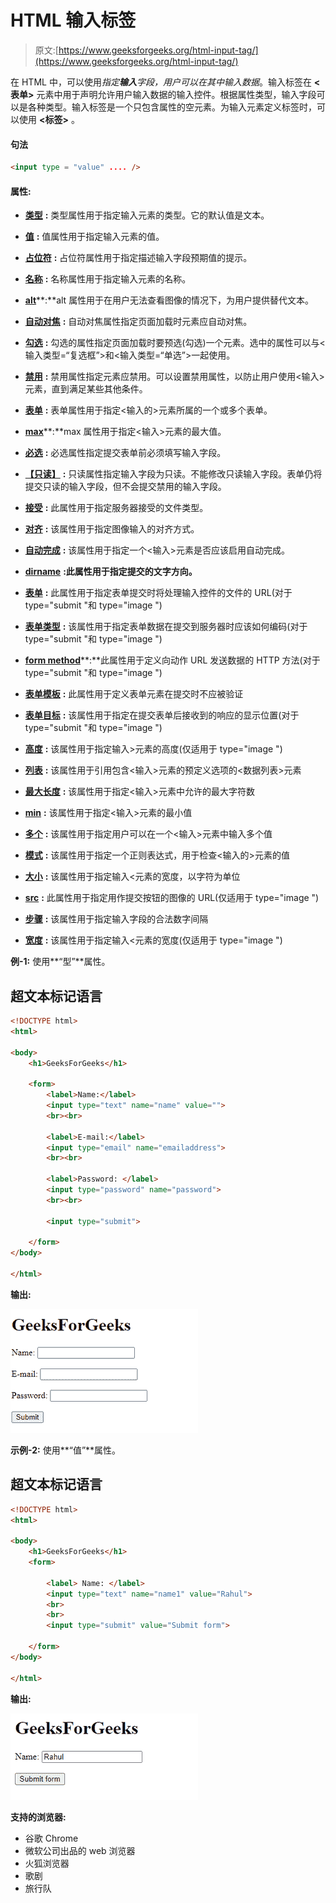 # HTML 输入标签

> 原文:[https://www.geeksforgeeks.org/html-input-tag/](https://www.geeksforgeeks.org/html-input-tag/)

在 HTML 中，可以使用*指定**输入**字段，用户可以在其中输入数据*。输入标签在 **<表单>** 元素中用于声明允许用户输入数据的输入控件。根据属性类型，输入字段可以是各种类型。输入标签是一个只包含属性的空元素。为输入元素定义标签时，可以使用 **<标签>** 。

#### 句法

```html
<input type = "value" .... />
```

#### **属性:**

*   [**类型**](https://www.geeksforgeeks.org/html-input-type-attribute) **:** 类型属性用于指定输入元素的类型。它的默认值是文本。
*   [**值**](https://www.geeksforgeeks.org/html-value-attribute) **:** 值属性用于指定输入元素的值。
*   [**占位符**](https://www.geeksforgeeks.org/html-placeholder-attribute) **:** 占位符属性用于指定描述输入字段预期值的提示。
*   [**名称**](https://www.geeksforgeeks.org/html-input-name-attribute) **:** 名称属性用于指定输入元素的名称。
*   [**alt**](https://www.geeksforgeeks.org/html-input-alt-attribute)**:**alt 属性用于在用户无法查看图像的情况下，为用户提供替代文本。
*   [**自动对焦**](https://www.geeksforgeeks.org/html-input-autofocus-attribute/) **:** 自动对焦属性指定页面加载时元素应自动对焦。
*   [**勾选**](https://www.geeksforgeeks.org/html-inputchecked-attribute/) **:** 勾选的属性指定页面加载时要预选(勾选)一个元素。选中的属性可以与<输入类型=“复选框”>和<输入类型=“单选”>一起使用。
*   [**禁用**](https://www.geeksforgeeks.org/html-input-disabled-attribute/) **:** 禁用属性指定元素应禁用。可以设置禁用属性，以防止用户使用<输入>元素，直到满足某些其他条件。
*   [**表单**](https://www.geeksforgeeks.org/html-input-form-attribute/) **:** 表单属性用于指定<输入的>元素所属的一个或多个表单。

*   [**max**](https://www.geeksforgeeks.org/html-inputmax-attribute/)**:**max 属性用于指定<输入>元素的最大值。
*   [**必选**](https://www.geeksforgeeks.org/html-input-required-attribute) **:** 必选属性指定提交表单前必须填写输入字段。

*   [**【只读】**](https://www.geeksforgeeks.org/html-input-readonly-attribute/) **:** 只读属性指定输入字段为只读。不能修改只读输入字段。表单仍将提交只读的输入字段，但不会提交禁用的输入字段。

*   [**接受**](https://www.geeksforgeeks.org/html-input-accept-attribute/) **:** 此属性用于指定服务器接受的文件类型。
*   [**对齐**](https://www.geeksforgeeks.org/html-input-align-attribute/) **:** 该属性用于指定图像输入的对齐方式。
*   [**自动完成**](https://www.geeksforgeeks.org/html-input-autocomplete-attribute/) **:** 该属性用于指定一个<输入>元素是否应该启用自动完成。
*   [**dirname**](https://www.geeksforgeeks.org/html-input-dirname-attribute/) **:此属性用于指定提交的文字方向。**
*   [**表单**](https://www.geeksforgeeks.org/html-input-formaction-attribute/) **:** 此属性用于指定表单提交时将处理输入控件的文件的 URL(对于 type="submit "和 type="image ")
*   [**表单类型**](https://www.geeksforgeeks.org/html-input-formenctype-attribute/) **:** 该属性用于指定表单数据在提交到服务器时应该如何编码(对于 type="submit "和 type="image ")
*   [**form method**](https://www.geeksforgeeks.org/html-input-formmethod-attribute/)**:**此属性用于定义向动作 URL 发送数据的 HTTP 方法(对于 type="submit "和 type="image ")
*   [**表单模板**](https://www.geeksforgeeks.org/html-input-formnovalidate-attribute/#:~:text=The%20HTML%20formnovalidate%20Attribute,type%3D%E2%80%9Dsubmit%E2%80%9D%3E.) **:** 此属性用于定义表单元素在提交时不应被验证
*   [**表单目标**](https://www.geeksforgeeks.org/html-input-formtarget-attribute/#:~:text=Related%20Articles&text=The%20HTML%20formtarget%20attribute,attribute%20of%20element.) **:** 该属性用于指定在提交表单后接收到的响应的显示位置(对于 type="submit "和 type="image ")
*   [**高度**](https://www.geeksforgeeks.org/html-input-height-attribute/#:~:text=The%20HTML%20height%20Attribute,input%20type%3D%E2%80%9Dimage%E2%80%9D.&text=Attribute%20Values%3A%20It%20contains%20the,height%20of%20the%20input%20Element.) **:** 该属性用于指定输入>元素的高度(仅适用于 type="image ")
*   [**列表**](https://www.geeksforgeeks.org/html-input-list-attribute/#:~:text=The%20HTML%20list%20Attribute,element%20to%20suggest%20the%20user.&text=Attribute%20Values%3A,up%20with%20the%20input%20element.) **:** 该属性用于引用包含<输入>元素的预定义选项的<数据列表>元素
*   [**最大长度**](https://www.geeksforgeeks.org/html-input-maxlength-attribute/#:~:text=The%20maxlength%20attribute%20is,into%20the%20element.&text=Attribute%20Value%3A,Its%20default%20value%20is%20524288.) **:** 该属性用于指定<输入>元素中允许的最大字符数
*   [**min**](https://www.geeksforgeeks.org/html-input-min-attribute/#:~:text=HTML%20%7C%20min%20Attribute,-Last%20Updated%20%3A%2023&text=The%20HTML%20min%20Attribute%20is,%2C%20month%2C%20time%20and%20week.) **:** 该属性用于指定<输入>元素的最小值
*   [**多个**](https://www.geeksforgeeks.org/html-input-multiple-attribute/#:~:text=HTML%20%7C%20multiple%20Attribute,-Last%20Updated%20%3A%2028&text=The%20HTML%20multiple%20Attribute,as%20email%2C%20file%2C%20etc.) **:** 该属性用于指定用户可以在一个<输入>元素中输入多个值
*   [**模式**](https://www.geeksforgeeks.org/html-input-pattern-attribute/#:~:text=The%20HTML%20pattern%20attribute,pattern%20for%20helping%20the%20user.) **:** 该属性用于指定一个正则表达式，用于检查<输入的>元素的值
*   [**大小**](https://www.geeksforgeeks.org/html-input-size-attribute/) **:** 该属性用于指定输入<元素的宽度，以字符为单位
*   [**src**](https://www.geeksforgeeks.org/html-input-src-attribute/#:~:text=HTML%20%7C%20src%20Attribute,-Last%20Updated%20%3A%2010&text=The%20HTML%20src%20Attribute,type%3D%E2%80%9Dimage%E2%80%9D%3E.&text=Attribute%20Values%3A%20It%20contains%20a,the%20link%20of%20source%20image.) **:** 此属性用于指定用作提交按钮的图像的 URL(仅适用于 type="image ")
*   [**步骤**](https://www.geeksforgeeks.org/html-input-step-attribute/) **:** 该属性用于指定输入字段的合法数字间隔
*   [**宽度**](https://www.geeksforgeeks.org/html-input-width-attribute/#:~:text=The%20HTML%20width%20Attribute,input%20type%3D%E2%80%9Dimage%E2%80%9D.&text=Attribute%20Values%3A%20It%20contains%20the,width%20of%20the%20input%20Element.) **:** 该属性用于指定输入<元素的宽度(仅适用于 type="image ")

**例-1:** 使用**“型”**属性。

## 超文本标记语言

```html
<!DOCTYPE html>
<html>

<body>
    <h1>GeeksForGeeks</h1>

    <form>
        <label>Name:</label>
        <input type="text" name="name" value="">
        <br><br>

        <label>E-mail:</label>
        <input type="email" name="emailaddress">
        <br><br>

        <label>Password: </label>
        <input type="password" name="password">
        <br><br>

        <input type="submit">

    </form>
</body>

</html>
```

**输出:**

![](img/d3bf805b409aebb0d6a76b2328afac4c.png)

**示例-2:** 使用**“值”**属性。

## 超文本标记语言

```html
<!DOCTYPE html>
<html>

<body>
    <h1>GeeksForGeeks</h1>
    <form>

        <label> Name: </label>
        <input type="text" name="name1" value="Rahul">
        <br>
        <br>
        <input type="submit" value="Submit form">

    </form>
</body>

</html>
```

**输出:**

![](img/a96be4027b1ff25b260d87e46fdf7aad.png)

**支持的浏览器:**

*   谷歌 Chrome
*   微软公司出品的 web 浏览器
*   火狐浏览器
*   歌剧
*   旅行队